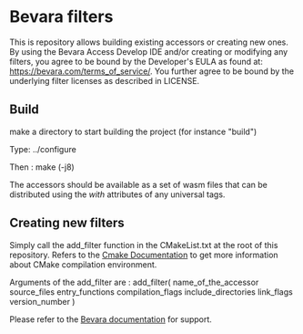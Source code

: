 # Bevara filters

This is repository allows building existing accessors or creating new ones. By using the Bevara Access Develop IDE and/or creating or modifying any filters, you agree to be bound by the Developer's EULA as found at: https://bevara.com/terms_of_service/. You further agree to be bound by the underlying filter licenses as described in LICENSE.

## Build

make a directory to start building the project (for instance "build")

Type: 
../configure

Then :
make (-j8)

The accessors should be available as a set of wasm files that can be distributed using the _with_ attributes of any universal tags.

## Creating new filters

Simply call the add_filter function in the CMakeList.txt at the root of this repository. Refers to the [Cmake Documentation](https://cmake.org/documentation/) to get more information about CMake compilation environment.

Arguments of the add_filter are :
add_filter(
    name_of_the_accessor
    source_files
    entry_functions
    compilation_flags
    include_directories
    link_flags
    version_number
)

Please refer to the [Bevara documentation](https://bevara.com/documentation/develop/) for support.
